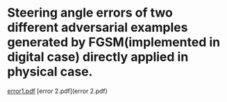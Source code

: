 # Steering angle errors of two different adversarial examples generated by FGSM(implemented in digital case) directly applied in physical case. 

[error1.pdf](error1.pdf)
[error 2.pdf](error 2.pdf)
